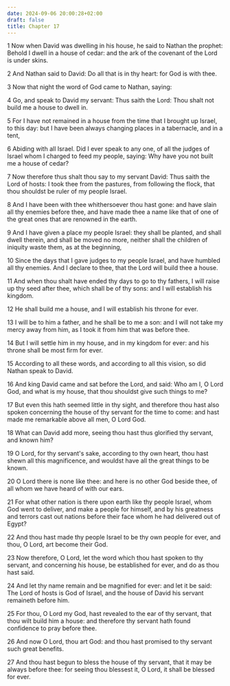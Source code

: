 ```yaml
---
date: 2024-09-06 20:00:28+02:00
draft: false
title: Chapter 17
---
```




1 Now when David was dwelling in his house, he said to Nathan the prophet: Behold I dwell in a house of cedar: and the ark of the covenant of the Lord is under skins.

2 And Nathan said to David: Do all that is in thy heart: for God is with thee.

3 Now that night the word of God came to Nathan, saying:

4 Go, and speak to David my servant: Thus saith the Lord: Thou shalt not build me a house to dwell in.

5 For I have not remained in a house from the time that I brought up Israel, to this day: but I have been always changing places in a tabernacle, and in a tent,

6 Abiding with all Israel. Did I ever speak to any one, of all the judges of Israel whom I charged to feed my people, saying: Why have you not built me a house of cedar?

7 Now therefore thus shalt thou say to my servant David: Thus saith the Lord of hosts: I took thee from the pastures, from following the flock, that thou shouldst be ruler of my people Israel.

8 And I have been with thee whithersoever thou hast gone: and have slain all thy enemies before thee, and have made thee a name like that of one of the great ones that are renowned in the earth.

9 And I have given a place my people Israel: they shall be planted, and shall dwell therein, and shall be moved no more, neither shall the children of iniquity waste them, as at the beginning,

10 Since the days that I gave judges to my people Israel, and have humbled all thy enemies. And I declare to thee, that the Lord will build thee a house.

11 And when thou shalt have ended thy days to go to thy fathers, I will raise up thy seed after thee, which shall be of thy sons: and I will establish his kingdom.

12 He shall build me a house, and I will establish his throne for ever.

13 I will be to him a father, and he shall be to me a son: and I will not take my mercy away from him, as I took it from him that was before thee.

14 But I will settle him in my house, and in my kingdom for ever: and his throne shall be most firm for ever.

15 According to all these words, and according to all this vision, so did Nathan speak to David.

16 And king David came and sat before the Lord, and said: Who am I, O Lord God, and what is my house, that thou shouldst give such things to me?

17 But even this hath seemed little in thy sight, and therefore thou hast also spoken concerning the house of thy servant for the time to come: and hast made me remarkable above all men, O Lord God.

18 What can David add more, seeing thou hast thus glorified thy servant, and known him?

19 O Lord, for thy servant's sake, according to thy own heart, thou hast shewn all this magnificence, and wouldst have all the great things to be known.

20 O Lord there is none like thee: and here is no other God beside thee, of all whom we have heard of with our ears.

21 For what other nation is there upon earth like thy people Israel, whom God went to deliver, and make a people for himself, and by his greatness and terrors cast out nations before their face whom he had delivered out of Egypt?

22 And thou hast made thy people Israel to be thy own people for ever, and thou, O Lord, art become their God.

23 Now therefore, O Lord, let the word which thou hast spoken to thy servant, and concerning his house, be established for ever, and do as thou hast said.

24 And let thy name remain and be magnified for ever: and let it be said: The Lord of hosts is God of Israel, and the house of David his servant remaineth before him.

25 For thou, O Lord my God, hast revealed to the ear of thy servant, that thou wilt build him a house: and therefore thy servant hath found confidence to pray before thee.

26 And now O Lord, thou art God: and thou hast promised to thy servant such great benefits.

27 And thou hast begun to bless the house of thy servant, that it may be always before thee: for seeing thou blessest it, O Lord, it shall be blessed for ever.

